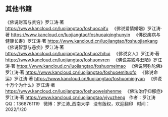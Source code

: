## 其他书籍
《佛说财富与贫穷》罗江涛·著
https://www.kancloud.cn/luojiangtao/foshuocaifu
&nbsp;
《佛说爱情婚姻》罗江涛·著
https://www.kancloud.cn/luojiangtao/foshuoaiqinghunyin
&nbsp;
《佛说疾病与健康长寿》罗江涛·著
https://www.kancloud.cn/luojiangtao/foshuojiankang
&nbsp;
《佛说智慧与愚痴》罗江涛·著
https://www.kancloud.cn/luojiangtao/foshuozhihui
&nbsp;
《佛说女人》罗江涛·著
https://www.kancloud.cn/luojiangtao/foshuonvren
&nbsp;
《佛说美貌与丑陋》罗江涛·著
https://www.kancloud.cn/luojiangtao/foshuomeimao
&nbsp;
《佛说阿弥陀佛》罗江涛·著
https://www.kancloud.cn/luojiangtao/foshuoemituofo
&nbsp;
《佛说命运》罗江涛·著
https://www.kancloud.cn/luojiangtao/foshuomingyun
&nbsp;
《佛说十万个为什么》罗江涛·著
https://www.kancloud.cn/luojiangtao/foshuoweishenme
&nbsp;
《佛法治疗抑郁症》罗江涛·著
https://www.kancloud.cn/luojiangtao/yiyuzheng
&nbsp;
作者：罗江涛
&nbsp;
QQ：1368761119
&nbsp;
微博：罗江涛_西南大学
&nbsp;
没有版权，欢迎翻印
&nbsp;
时间：2022/1/20